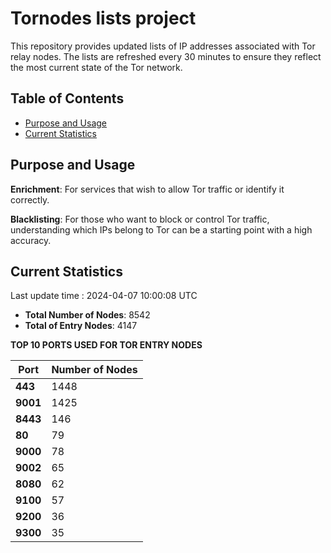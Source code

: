 # Tornodes lists project

This repository provides updated lists of IP addresses associated with Tor relay nodes. The lists are refreshed every 30 minutes to ensure they reflect the most current state of the Tor network.

## Table of Contents

- [Purpose and Usage](#purpose-and-usage)
- [Current Statistics](#current-statistics)


## Purpose and Usage

**Enrichment**: For services that wish to allow Tor traffic or identify it correctly.

**Blacklisting**: For those who want to block or control Tor traffic, understanding which IPs belong to Tor can be a starting point with a high accuracy.

## Current Statistics

Last update time : 2024-04-07 10:00:08 UTC

- **Total Number of Nodes**: 8542
- **Total of Entry Nodes**: 4147

**TOP 10 PORTS USED FOR TOR ENTRY NODES**

| **Port** | **Number of Nodes** |
|------|-----------------|
| **443**   | 1448  |
| **9001**   | 1425  |
| **8443**   | 146  |
| **80**   | 79  |
| **9000**   | 78  |
| **9002**   | 65  |
| **8080**   | 62  |
| **9100**   | 57  |
| **9200**   | 36  |
| **9300**   | 35  |

